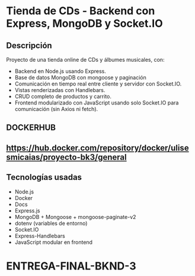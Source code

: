 # Tienda de CDs - Backend con Express, MongoDB y Socket.IO

## Descripción

Proyecto de una tienda online de CDs y álbumes musicales, con:

- Backend en Node.js usando Express.
- Base de datos MongoDB con mongoose y paginación
- Comunicación en tiempo real entre cliente y servidor con Socket.IO.
- Vistas renderizadas con Handlebars.
- CRUD completo de productos y carrito.
- Frontend modularizado con JavaScript usando solo Socket.IO para comunicación (sin Axios ni fetch).

## DOCKERHUB
https://hub.docker.com/repository/docker/ulisesmicaias/proyecto-bk3/general
---

## Tecnologías usadas

- Node.js
- Docker
- Docs
- Express.js
- MongoDB + Mongoose + mongoose-paginate-v2
- dotenv (variables de entorno)
- Socket.IO
- Express-Handlebars
- JavaScript modular en frontend




# ENTREGA-FINAL-BKND-3
